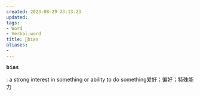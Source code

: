 ```yaml
---
created: 2023-08-29 23:13:23
updated: 
tags: 
- Word
- Verbal-word
title: 🚩bias
aliases:
- 
---
```


<pre><strong>bias</strong></pre>
: a strong interest in something or ability to do something爱好；偏好；特殊能力